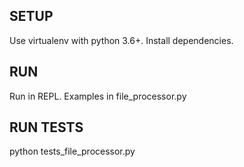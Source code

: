 ## SETUP

Use virtualenv with python 3.6+. 
Install dependencies.

## RUN

Run in REPL. Examples in file_processor.py

## RUN TESTS

python tests_file_processor.py
